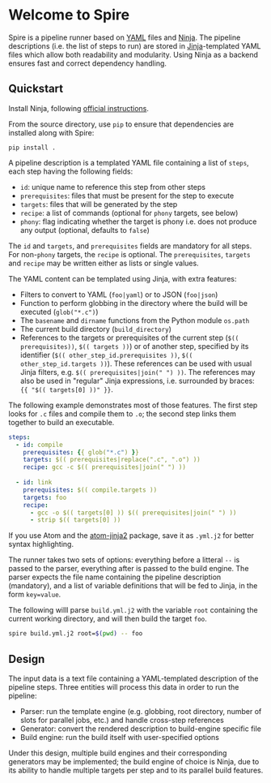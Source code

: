 # Welcome to Spire

Spire is a pipeline runner based on [YAML](https://en.wikipedia.org/wiki/YAML) files and [Ninja](https://ninja-build.org/). The pipeline descriptions (i.e. the list of steps to run) are stored in [Jinja](http://jinja.pocoo.org/)-templated YAML files which allow both readability and modularity. Using Ninja as a backend ensures fast and correct dependency handling.

## Quickstart

Install Ninja, following [official instructions](https://github.com/ninja-build/ninja/wiki/Pre-built-Ninja-packages).

From the source directory, use `pip` to ensure that dependencies are installed along with Spire:
```
pip install .
```

A pipeline description is a templated YAML file containing a list of `steps`, each step having the following fields:
* `id`: unique name to reference this step from other steps
* `prerequisites`: files that must be present for the step to execute
* `targets`: files that will be generated by the step
* `recipe`: a list of commands (optional for `phony` targets, see below)
* `phony`: flag indicating whether the target is phony i.e. does not produce any output (optional, defaults to `false`)

The `id` and `targets`, and `prerequisites` fields are mandatory for all steps. For non-`phony` targets, the `recipe` is optional. The `prerequisites`, `targets` and `recipe` may be written either as lists or single values. 

The YAML content can be templated using Jinja, with extra features:
* Filters to convert to YAML (`foo|yaml`) or to JSON (`foo|json`)
* Function to perform globbing in the directory where the build will be executed (`glob("*.c")`)
* The `basename` and `dirname` functions from the Python module `os.path`
* The current build directory (`build_directory`)
* References to the targets or prerequisites of the current step (`$(( prerequisites))`, `$(( targets ))`) or of another step, specified by its identifier (`$(( other_step_id.prerequisites ))`, `$(( other_step_id.targets ))`). These references can be used with usual Jinja filters, e.g. `$(( prerequisites|join(" ") ))`. The references may also be used in "regular" Jinja expressions, i.e. surrounded by braces: `{{ "$(( targets[0] ))" }}`.

The following example demonstrates most of those features. The first step looks for `.c` files and compile them to `.o`; the second step links them together to build an executable.

```yaml
steps:
  - id: compile
    prerequisites: {{ glob("*.c") }}
    targets: $(( prerequisites|replace(".c", ".o") ))
    recipe: gcc -c $(( prerequisites|join(" ") ))
  
  - id: link
    prerequisites: $(( compile.targets ))
    targets: foo
    recipe: 
      - gcc -o $(( targets[0] )) $(( prerequisites|join(" ") ))
      - strip $(( targets[0] ))
```

If you use Atom and the [atom-jinja2](https://atom.io/packages/atom-jinja2) package, save it as `.yml.j2` for better syntax highlighting.

The runner takes two sets of options: everything before a litteral `--` is passed to the parser, everything after is passed to the build engine. The parser expects the file name containing the pipeline description (mandatory), and a list of variable definitions that will be fed to Jinja, in the form `key=value`.

The following willl parse `build.yml.j2` with the variable `root` containing the current working directory, and will then build the target `foo`.

```bash
spire build.yml.j2 root=$(pwd) -- foo
```

## Design

The input data is a text file containing a YAML-templated description of the pipeline steps. Three entities will process this data in order to run the pipeline:
* Parser: run the template engine (e.g. globbing, root directory, number of slots for parallel jobs, etc.) and handle cross-step references
* Generator: convert the rendered description to build-engine specific file
* Build engine: run the build itself with user-specified options

Under this design, multiple build engines and their corresponding generators may be implemented; the build engine of choice is Ninja, due to its ability to handle multiple targets per step and to its parallel build features.
